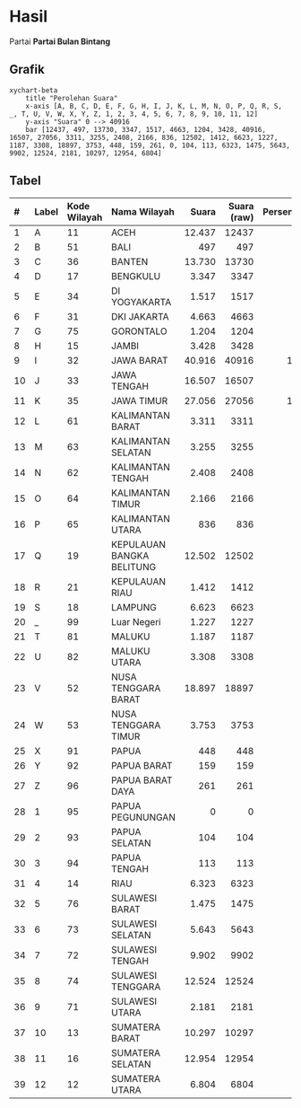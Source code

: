 # Hasil

Partai **Partai Bulan Bintang**

## Grafik

```mermaid
xychart-beta
    title "Perolehan Suara"
    x-axis [A, B, C, D, E, F, G, H, I, J, K, L, M, N, O, P, Q, R, S, _, T, U, V, W, X, Y, Z, 1, 2, 3, 4, 5, 6, 7, 8, 9, 10, 11, 12]
    y-axis "Suara" 0 --> 40916
    bar [12437, 497, 13730, 3347, 1517, 4663, 1204, 3428, 40916, 16507, 27056, 3311, 3255, 2408, 2166, 836, 12502, 1412, 6623, 1227, 1187, 3308, 18897, 3753, 448, 159, 261, 0, 104, 113, 6323, 1475, 5643, 9902, 12524, 2181, 10297, 12954, 6804]
```

## Tabel

| #  | Label | Kode Wilayah | Nama Wilayah              | Suara  | Suara (raw) | Persentase |
|:-- |:----- |:------------ |:------------------------- | ------:| -----------:| ----------:|
| 1  | A     | 11           | ACEH                      | 12.437 | 12437       | 4,87       |
| 2  | B     | 51           | BALI                      | 497    | 497         | 0,19       |
| 3  | C     | 36           | BANTEN                    | 13.730 | 13730       | 5,38       |
| 4  | D     | 17           | BENGKULU                  | 3.347  | 3347        | 1,31       |
| 5  | E     | 34           | DI YOGYAKARTA             | 1.517  | 1517        | 0,59       |
| 6  | F     | 31           | DKI JAKARTA               | 4.663  | 4663        | 1,83       |
| 7  | G     | 75           | GORONTALO                 | 1.204  | 1204        | 0,47       |
| 8  | H     | 15           | JAMBI                     | 3.428  | 3428        | 1,34       |
| 9  | I     | 32           | JAWA BARAT                | 40.916 | 40916       | 16,02      |
| 10 | J     | 33           | JAWA TENGAH               | 16.507 | 16507       | 6,46       |
| 11 | K     | 35           | JAWA TIMUR                | 27.056 | 27056       | 10,59      |
| 12 | L     | 61           | KALIMANTAN BARAT          | 3.311  | 3311        | 1,30       |
| 13 | M     | 63           | KALIMANTAN SELATAN        | 3.255  | 3255        | 1,27       |
| 14 | N     | 62           | KALIMANTAN TENGAH         | 2.408  | 2408        | 0,94       |
| 15 | O     | 64           | KALIMANTAN TIMUR          | 2.166  | 2166        | 0,85       |
| 16 | P     | 65           | KALIMANTAN UTARA          | 836    | 836         | 0,33       |
| 17 | Q     | 19           | KEPULAUAN BANGKA BELITUNG | 12.502 | 12502       | 4,90       |
| 18 | R     | 21           | KEPULAUAN RIAU            | 1.412  | 1412        | 0,55       |
| 19 | S     | 18           | LAMPUNG                   | 6.623  | 6623        | 2,59       |
| 20 | _     | 99           | Luar Negeri               | 1.227  | 1227        | 0,48       |
| 21 | T     | 81           | MALUKU                    | 1.187  | 1187        | 0,46       |
| 22 | U     | 82           | MALUKU UTARA              | 3.308  | 3308        | 1,30       |
| 23 | V     | 52           | NUSA TENGGARA BARAT       | 18.897 | 18897       | 7,40       |
| 24 | W     | 53           | NUSA TENGGARA TIMUR       | 3.753  | 3753        | 1,47       |
| 25 | X     | 91           | PAPUA                     | 448    | 448         | 0,18       |
| 26 | Y     | 92           | PAPUA BARAT               | 159    | 159         | 0,06       |
| 27 | Z     | 96           | PAPUA BARAT DAYA          | 261    | 261         | 0,10       |
| 28 | 1     | 95           | PAPUA PEGUNUNGAN          | 0      | 0           | 0,00       |
| 29 | 2     | 93           | PAPUA SELATAN             | 104    | 104         | 0,04       |
| 30 | 3     | 94           | PAPUA TENGAH              | 113    | 113         | 0,04       |
| 31 | 4     | 14           | RIAU                      | 6.323  | 6323        | 2,48       |
| 32 | 5     | 76           | SULAWESI BARAT            | 1.475  | 1475        | 0,58       |
| 33 | 6     | 73           | SULAWESI SELATAN          | 5.643  | 5643        | 2,21       |
| 34 | 7     | 72           | SULAWESI TENGAH           | 9.902  | 9902        | 3,88       |
| 35 | 8     | 74           | SULAWESI TENGGARA         | 12.524 | 12524       | 4,90       |
| 36 | 9     | 71           | SULAWESI UTARA            | 2.181  | 2181        | 0,85       |
| 37 | 10    | 13           | SUMATERA BARAT            | 10.297 | 10297       | 4,03       |
| 38 | 11    | 16           | SUMATERA SELATAN          | 12.954 | 12954       | 5,07       |
| 39 | 12    | 12           | SUMATERA UTARA            | 6.804  | 6804        | 2,66       |



